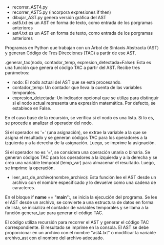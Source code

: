 - recorrer_AST4.py
- recorrer_AST5.py (incorpora expresiones if then)
- dibujar_AST.py genera versión gráfica del AST
- ast5.txt es un AST en forma de texto, como entrada de los porgramas anteriores
- ast4.txt es un AST en forma de texto, como entrada de los porgramas anteriores

Programas en Python que trabajan con un Árbol de Sintaxis Abstracta (AST) y generan Código de Tres Direcciones (TAC) a partir de ese AST.

.generar_tac(nodo, contador_temp, expresion_detectada=False):
Esta es una función que genera el código TAC a partir del AST.
Recibe tres parámetros:
- nodo: El nodo actual del AST que se está procesando.
- contador_temp: Un contador que lleva la cuenta de las variables temporales.
- expresion_detectada: Un indicador opcional que se utiliza para distinguir si el nodo actual representa una expresión matemática. Por defecto, se establece en False.

En el caso base de la recursión, se verifica si el nodo es una lista.
Si lo es, se procede a analizar el operador del nodo.

Si el operador es '=' (una asignación), se extrae la variable a la que se asigna el resultado y se generan códigos TAC para los operadores a la izquierda y a la derecha de la asignación. Luego, se imprime la asignación.

Si el operador no es '=', se considera una operación unaria o binaria. Se generan códigos TAC para los operadores a la izquierda y a la derecha y se crea una variable temporal (temp_var)	para almacenar el resultado. Luego, se imprime la operación.

- leer_ast_de_archivo(nombre_archivo): Esta función lee el AST desde un archivo con el nombre especificado y lo devuelve como una cadena de caracteres.

En el bloque if __name__ == "__main__":, se inicia la ejecución del programa.
Se lee el AST desde un archivo, se convierte a una estructura de datos en forma de lista,	se inicializa el contador de variables temporales y se llama a la función generar_tac para generar el código TAC.

El código utiliza recursión para recorrer el AST y generar el código TAC correspondiente.
El resultado se imprime en la consola.
El AST se debe proporcionar en un archivo con el nombre "ast4.txt" o modificar la variable archivo_ast con el nombre del archivo adecuado.

